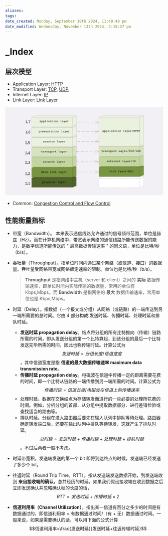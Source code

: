 ```yaml
---
aliases: 
tags: 
date_created: Monday, September 30th 2024, 11:40:49 pm
date_modified: Wednesday, November 13th 2024, 2:15:37 pm
---
```


# _Index

## 层次模型

- Application Layer: [HTTP](HTTP.md)
- Transport Layer: [TCP](TCP.md), [UDP](UDP.md), 
- Internet Layer: [IP](IP.md)
- Link Layer: [Link Layer](Link%20Layer.md)

![7 layers & 4 layers](../../static/Pasted%20image%2020240321190200.png)

- Common: [Congestion Control and Flow Control](Control.md)

## 性能衡量指标

- 带宽（Bandwidth）。 本来表示通信线路允许通过的信号频带范围，单位是赫兹（Hz）。而在计算机网络中，带宽表示网络的通信线路所能传送数据的能力，是数字信道所能传送的 " 最高数据传输速率 " 的同义语，单位是比特/秒（b/s）。
- 吞吐量（Throughput）。指单位时间内通过某个网络（或信道、接口）的数据量。吞吐量受网络带宽或网络额定速率的限制。单位也是比特/秒（b/s）。
    
    > **Throughput** 是指网络中主机（server 和 client）之间的 **实际** 数据传输速率，即单位时间内实际传输的数据量，常用的单位有 Kbps,Mbps。而 **Bandwidth** 是指网络的 **最大** 数据传输速率，常用单位也是 Kbps,Mbps。
    
- 时延（Delay）。指数据（一个报文或分组）从网络（或链路）的一端传送到另一端所需要的总时间。它由 4 部分构成∶发送时延、传播时延、处理时延和排队时延。
    - **发送时延 propagation delay**。结点将分组的所有比特推向（传输）链路所需的时间，即从发送分组的第一个比特算起，到该分组的最后一个比特发送完毕所需的时间，因此也称传输时延。计算公式为$$发送时延=分组长度/信道宽度$$，其中信道宽度是指 **信道的最大数据传输速率 maximum data transmission rate**。
    - **传播时延 propagation delay**。电磁波在信道中传播一定的距离需要花费的时间，即一个比特从链路的一端传播到另一端所需的时间。计算公式为  
        $$传播时延=信道长度/电磁波在信道上的传播速率$$
    - 处理时延。数据在交换结点为存储转发而进行的一些必要的处理所花费的时间。例如，分析分组的首部、从分组中提取数据部分、进行差错检验或查找适当的路由等。
    - 排队时延。分组在进入路由器后要先在输入队列中排队等待处理。路由器确定转发端口后，还要在输出队列中排队等待转发，这就产生了排队时延。$$总时延=发送时延+传播时延+处理时延+排队时延$$。不过后两者一般不考虑。
    
- 时延带宽积。发送端发送的第一个 bit 即将到达终点的时候，发送端已经发送了多少个 bit。
- 往返时延（Round Trip Time，RTT）。指从发送端发送数据开始，到发送端收到 **来自接收端的确认**，总共经历的时延。如果我们假设接收端在收到数据之后立即发送确认并忽略确认帧的长度的话，$$RTT=发送时延+传播时延×2$$
- **信道利用率（Channel Utilization）**。指出某一信道有百分之多少的时间是有数据通过的，即信道利用率 = 有数据通过时间/（有 + 无）数据通过时间。一般来说，如果是需要确认的话，可以用下面的公式计算 $$信道利用率=\frac{发送时延}{发送时延+往返传输时延}​$$
